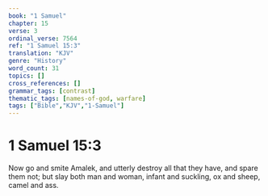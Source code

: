 ```yaml
---
book: "1 Samuel"
chapter: 15
verse: 3
ordinal_verse: 7564
ref: "1 Samuel 15:3"
translation: "KJV"
genre: "History"
word_count: 31
topics: []
cross_references: []
grammar_tags: [contrast]
thematic_tags: [names-of-god, warfare]
tags: ["Bible","KJV","1-Samuel"]
---
```


# 1 Samuel 15:3

Now go and smite Amalek, and utterly destroy all that they have, and spare them not; but slay both man and woman, infant and suckling, ox and sheep, camel and ass.
